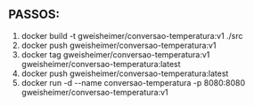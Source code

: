 ## PASSOS:

1. docker build -t gweisheimer/conversao-temperatura:v1 ./src
2. docker push gweisheimer/conversao-temperatura:v1
3. docker tag gweisheimer/conversao-temperatura:v1 gweisheimer/conversao-temperatura:latest
4. docker push gweisheimer/conversao-temperatura:latest
5. docker run -d --name conversao-temperatura -p 8080:8080 gweisheimer/conversao-temperatura:v1
